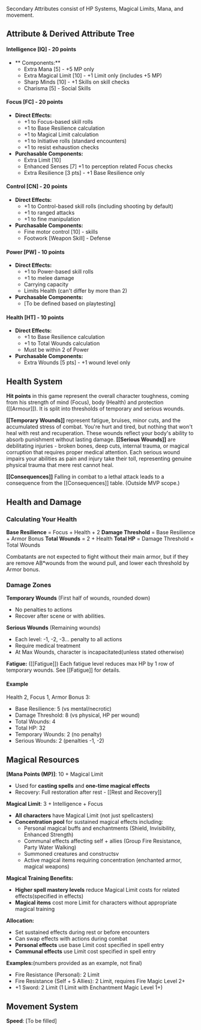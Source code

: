 Secondary Attributes consist of HP Systems, Magical Limits, Mana, and movement. 

## Attribute & Derived Attribute Tree

#### **Intelligence [IQ]** - 20 points

- ** Components:**
    - Extra Mana [5] - +5 MP only
    - Extra Magical Limit [10] - +1 Limit only (includes +5 MP)
    - Sharp Minds [10] - +1 Skills on skill checks
    - Charisma [5] - Social Skills

#### **Focus [FC]** - 20 points

- **Direct Effects:**
    - +1 to Focus-based skill rolls
    - +1 to Base Resilience calculation
    - +1 to Magical Limit calculation
    - +1 to Initiative rolls (standard encounters)
    - +1 to resist exhaustion checks
- **Purchasable Components:**
	- Extra Limit [10]
	- Enhanced Senses [7] +1 to perception related Focus checks 
    - Extra Resilience [3 pts] - +1 Base Resilience only

#### **Control [CN]** - 20 points

- **Direct Effects:**
    - +1 to Control-based skill rolls (including shooting by default)
    - +1 to ranged attacks
    - +1 to fine manipulation
- **Purchasable Components:**
    - Fine motor control [10] - skills
    - Footwork [Weapon Skill] - Defense

#### **Power [PW]** - 10 points

- **Direct Effects:**
    - +1 to Power-based skill rolls
    - +1 to melee damage
    - Carrying capacity
    - Limits Health (can't differ by more than 2)
- **Purchasable Components:**
    - [To be defined based on playtesting]

#### **Health [HT]** - 10 points

- **Direct Effects:**
    - +1 to Base Resilience calculation
    - +1 to Total Wounds calculation
    - Must be within 2 of Power
- **Purchasable Components:**
    - Extra Wounds [5 pts] - +1 wound level only


## Health System

**Hit points** in this game represent the overall character toughness, coming from his strength of mind (Focus), body (Health) and protection ([[Armour]]). It is split into thresholds of temporary and serious wounds.

**[[Temporary Wounds]]** represent fatigue, bruises, minor cuts, and the accumulated stress of combat. You're hurt and tired, but nothing that won't heal with rest and recuperation. These wounds reflect your body's ability to absorb punishment without lasting damage. 
**[[Serious Wounds]]** are debilitating injuries - broken bones, deep cuts, internal trauma, or magical corruption that requires proper medical attention. Each serious wound impairs your abilities as pain and injury take their toll, representing genuine physical trauma that mere rest cannot heal.

**[[Consequences]]**  Falling in combat to a lethal attack leads to a consequence from the [[Consequences]] table. (Outside MVP scope.)
## Health and Damage

### Calculating Your Health

**Base Resilience** = Focus + Health + 2
**Damage Threshold** = Base Resilience + Armor Bonus
**Total Wounds** = 2 + Health 
**Total HP** = Damage Threshold × Total Wounds 

Combatants are not expected to fight without their main armor, but if they are remove AB*wounds from the wound pull, and lower each threshold by Armor bonus. 

### Damage Zones

**Temporary Wounds** (First half of wounds, rounded down)
- No penalties to actions
- Recover  after scene or with abilities.

**Serious Wounds** (Remaining wounds)  
- Each level: -1, -2, -3... penalty to all actions
- Require medical treatment
- At Max Wounds, character is incapacitated(unless stated otherwise)

**Fatigue:** ([[Fatigue]])
Each fatigue level reduces max HP by 1 row of temporary wounds. See [[Fatigue]] for details.


#### Example
Health 2, Focus 1, Armor Bonus 3:
- Base Resilience: 5 (vs mental/necrotic)
- Damage Threshold: 8 (vs physical, HP per wound)
- Total Wounds: 4
- Total HP: 32
- Temporary Wounds: 2 (no penalty)
- Serious Wounds: 2 (penalties -1, -2)




## Magical Resources

**[Mana Points (MP)]**: 10 + Magical Limit
- Used for **casting spells** and **one-time magical effects**
- Recovery: Full restoration after rest - [[Rest and Recovery]]

**Magical Limit**: 3 + Intelligence + Focus  
- **All characters** have Magical Limit (not just spellcasters)
- **Concentration pool** for sustained magical effects including:
  - Personal magical buffs and enchantments (Shield, Invisibility, Enhanced Strength)
  - Communal effects affecting self + allies (Group Fire Resistance, Party Water Walking)
  - Summoned creatures and constructsv
  - Active magical items requiring concentration (enchanted armor, magical weapons)

**Magical Training Benefits:**
- **Higher spell mastery levels** reduce Magical Limit costs for related effects(specified in effects)
- **Magical items** cost more Limit for characters without appropriate magical training

**Allocation:**
- Set sustained effects during rest or before encounters
- Can swap effects with actions during combat
- **Personal effects** use base Limit cost specified in spell entry
- **Communal effects** use Limit cost specified in spell entry

**Examples:**(numbers provided as an example, not final)
- Fire Resistance (Personal): 2 Limit
- Fire Resistance (Self + 5 Allies): 2 Limit, requires Fire Magic Level 2+
- +1 Sword: 2 Limit (1 Limit with Enchantment Magic Level 1+)

## Movement System


**Speed**: [To be filled]
